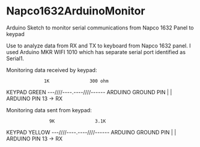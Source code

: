 # Napco1632ArduinoMonitor
Arduino Sketch to monitor serial communications from Napco 1632 Panel to keypad

Use to analyze data from RX and TX to keyboard from Napco 1632 panel. I used Arduino MKR WIFI 1010 which has separate serial port identified as Serial1.

Monitoring data received by keypad:

                  1K               300 ohm
KEYPAD GREEN ---/\/\/\/\----.----/\/\/\/\------ ARDUINO GROUND PIN 
                            |
                            |
                   ARDUINO PIN 13 -> RX
                   
                   
Monitoring data sent from keypad:

                    9K               3.1K
KEYPAD YELLOW ---/\/\/\/\----.----/\/\/\/\------ ARDUINO GROUND PIN 
                            |
                            |
                   ARDUINO PIN 13 -> RX
